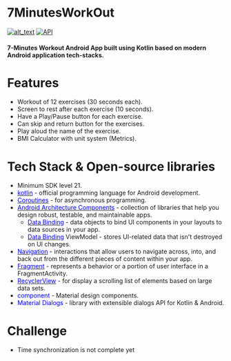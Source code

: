 # 7MinutesWorkOut
[![_alt_text_](https://img.shields.io/badge/kotlin-1.8.20-7F52FF?style-for-the-badge&logo=kotlin)](https://kotlinlang.org/)
[![API](https://img.shields.io/badge/API-31%2B-brightgreen.svg?style=flat)](https://android-arsenal.com/api?level=31)
#### 7-Minutes Workout Android App built using Kotlin based on modern Android application tech-stacks.

# Features
- Workout of 12 exercises (30 seconds each).
- Screen to rest after each exercise (10 seconds).
- Have a Play/Pause button for each exercise.
- Can skip and return button for the exercises.
- Play aloud the name of the exercise.
- BMI Calculator with unit system (Metrics).

# Tech Stack & Open-source libraries
- Minimum SDK level 21.
- [<span style="color:blue">kotlin</span>](https://kotlinlang.org/) - official programming language for Android development.
- [<span style="color:blue">Coroutines</span>](https://kotlinlang.org/docs/coroutines-overview.html) - for asynchronous programming.
- [<span style="color:blue">Android Architecture Components</span>](https://developer.android.com/topic/architecture?hl=en) - collection of libraries that help you design robust, testable, and maintainable apps.
  - [<span style="color:blue"> Data Binding</span>](https://developer.android.com/topic/libraries/data-binding) - data objects to bind UI components in your layouts to data sources in your app.
  -  [<span style="color:blue"> Data Binding</span>](https://developer.android.com/topic/libraries/architecture/viewmodel?hl=en) ViewModel - stores UI-related data that isn't destroyed on UI changes.
- [<span style="color:blue"> Navigation</span>](https://developer.android.com/guide/navigation?hl=en) - interactions that allow users to navigate across, into, and back out from the different pieces of content within your app.
- [<span style="color:blue"> Fragment</span>](https://developer.android.com/guide/fragments?hl=en)  - represents a behavior or a portion of user interface in a FragmentActivity.
- [<span style="color:blue"> RecyclerView</span>](https://developer.android.com/develop/ui/views/layout/recyclerview?hl=en)  - for display a scrolling list of elements based on large data sets.
-  <span style="color: blue">component</span>  - Material design components.
  - <span style="color:blue"> Material Dialogs</span>  - library with extensible dialogs API for Kotlin & Android.
# Challenge
- Time synchronization is not complete yet
